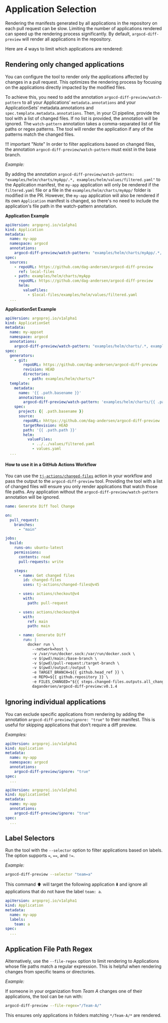 # Application Selection

Rendering the manifests generated by all applications in the repository on each pull request can be slow. Limiting the number of applications rendered can speed up the rendering process significantly. By default, `argocd-diff-preview` will render all applications in the repository.

Here are _4_ ways to limit which applications are rendered:

## Rendering only changed applications

You can configure the tool to render only the applications affected by changes in a pull request. This optimizes the rendering process by focusing on the applications directly impacted by the modified files.

To achieve this, you need to add the annotation `argocd-diff-preview/watch-pattern` to all your Applications’ `metadata.annotations` and your ApplicationSets’ metadata.annotations and `spec.template.metadata.annotations`. Then, in your CI pipeline, provide the tool with a list of changed files. If no list is provided, the annotation will be ignored. The `watch-pattern` annotation takes a comma-separated list of file paths or regex patterns. The tool will render the application if any of the patterns match the changed files.

!!! important "Note"
    In order to filter applications based on changed files, the annotation `argocd-diff-preview/watch-pattern` must exist in the base branch.

*Example:*

By adding the annotation `argocd-diff-preview/watch-pattern: "examples/helm/charts/myApp/.*, examples/helm/values/filtered.yaml"` to the Application manifest, the `my-app` application will only be rendered if the `filtered.yaml` file or a file in the `examples/helm/charts/myApp/` folder is modified in the PR. However, the `my-app` application will also be rendered if its own `Application` manifest is changed, so there's no need to include the application's file path in the watch-pattern annotation.

**Application Example**

```yaml title="Application" hl_lines="7"
apiVersion: argoproj.io/v1alpha1
kind: Application
metadata:
  name: my-app
  namespace: argocd
  annotations:
    argocd-diff-preview/watch-pattern: "examples/helm/charts/myApp/.*, examples/helm/values/filtered.yaml"
spec:
  sources:
    - repoURL: https://github.com/dag-andersen/argocd-diff-preview
      ref: local-files
    - path: examples/helm/charts/myApp
      repoURL: https://github.com/dag-andersen/argocd-diff-preview
      helm:
        valueFiles:
          - $local-files/examples/helm/values/filtered.yaml
  ...
```

**ApplicationSet Example**

```yaml title="ApplicationSet" hl_lines="7 19"
apiVersion: argoproj.io/v1alpha1
kind: ApplicationSet
metadata:
  name: my-appset
  namespace: argocd
  annotations:
    argocd-diff-preview/watch-pattern: "examples/helm/charts/.*, examples/helm/values/filtered.yaml"
spec:
  generators:
    - git:
        repoURL: https://github.com/dag-andersen/argocd-diff-preview
        revision: HEAD
        directories:
          - path: examples/helm/charts/*
  template:
    metadata:
      name: '{{ .path.basename }}'
      annotaitons:
        argocd-diff-preview/watch-pattern: 'examples/helm/charts/{{ .path.basename }}/.*, examples/helm/values/filtered.yaml'
    spec:
      project: {{ .path.basename }}
      source:
        repoURL: hhttps://github.com/dag-andersen/argocd-diff-preview
        targetRevision: HEAD
        path: '{{ .path.path }}'
        helm:
          valueFiles:
            - ../../values/filtered.yaml
            - values.yaml
  ...
```

#### How to use it in a GitHub Actions Workflow

You can use the [`tj-actions/changed-files`](https://github.com/tj-actions/changed-files) action in your workflow and pass the output to the `argocd-diff-preview` tool. Providing the tool with a list of changed files will ensure you only render applications that watch those file paths. Any application without the `argocd-diff-preview/watch-pattern` annotation will be ignored.

```yaml title=".github/workflows/generate-diff.yml" linenums="1" hl_lines="16-18 39"
name: Generate Diff Tool Change

on:
  pull_request:
    branches:
      - "main"

jobs:
  build:
    runs-on: ubuntu-latest
    permissions:
      contents: read
      pull-requests: write

    steps:
      - name: Get changed files
        id: changed-files
        uses: tj-actions/changed-files@v45

      - uses: actions/checkout@v4
        with:
          path: pull-request

      - uses: actions/checkout@v4
        with:
          ref: main
          path: main

      - name: Generate Diff
        run: |
          docker run \
            --network=host \
            -v /var/run/docker.sock:/var/run/docker.sock \
            -v $(pwd)/main:/base-branch \
            -v $(pwd)/pull-request:/target-branch \
            -v $(pwd)/output:/output \
            -e TARGET_BRANCH=${{ github.head_ref }} \
            -e REPO=${{ github.repository }} \
            -e FILES_CHANGED="${{ steps.changed-files.outputs.all_changed_files }}"
            dagandersen/argocd-diff-preview:v0.1.4
```

## Ignoring individual applications

You can exclude specific applications from rendering by adding the annotation `argocd-diff-preview/ignore: "true"` to their manifest. This is useful for skipping applications that don’t require a diff preview.

*Examples:*
```yaml title="Application" hl_lines="7"
apiVersion: argoproj.io/v1alpha1
kind: Application
metadata:
  name: my-app
  namespace: argocd
  annotations:
    argocd-diff-preview/ignore: "true"
spec:
  ...
```

```yaml title="ApplicationSet" hl_lines="6"
apiVersion: argoproj.io/v1alpha1
kind: ApplicationSet
metadata:
  name: my-app
  annotations:
    argocd-diff-preview/ignore: "true"
spec:
  ...
```

## Label Selectors

Run the tool with the `--selector` option to filter applications based on labels. The option supports `=`, `==`, and `!=`.

*Example:*
```bash
argocd-diff-preview --selector "team=a"
```
This command :arrow_up: will target the following application :arrow_down: and ignore all applications that do not have the label `team: a`.

```yaml title="Application" hl_lines="5-6"
apiVersion: argoproj.io/v1alpha1
kind: Application
metadata:
  name: my-app
  labels:
    team: a
spec:
  ...
```

## Application File Path Regex

Alternatively, use the `--file-regex` option to limit rendering to Applications whose file paths match a regular expression. This is helpful when rendering changes from specific teams or directories.

*Example:*

If someone in your organization from *Team A* changes one of their applications, the tool can be run with:
```bash
argocd-diff-preview --file-regex="/Team-A/"
```
This ensures only applications in folders matching `*/Team-A/*` are rendered.
